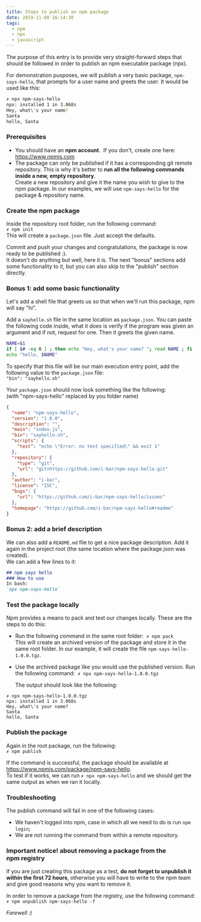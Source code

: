 ```yaml
---
title: Steps to publish an npm package
date: 2019-11-08 16:14:30
tags:
  - npm
  - npx
  - javascript
---
```


The purpose of this entry is to provide very straight-forward steps that should be followed in order to publish an npm executable package (npx).

For demonstration pusposes, we will publish a very basic package, `npm-says-hello`, that prompts for a user name and greets the user. It would be used like this:

```bash
✗ npx npm-says-hello
npx: installed 1 in 3.068s
Hey, what\'s your name?
Santa
hello, Santa
```

### Prerequisites

- You should have an **npm account**.  
  If you don't, create one here: https://www.npmjs.com
- The package can only be published if it has a corresponding git remote repository. This is why it's better to **run all the following commands inside a new, empty repository**.  
  Create a new repository and give it the name you wish to give to the npm package. In our examples, we will use `npm-says-hello` for the package & repository name.

### Create the npm package

Inside the repository root folder, run the following command:  
`✗ npm init`  
This will create a `package.json` file. Just accept the defaults.

Commit and push your changes and congratulations, the package is now ready to be published :).  
It doesn't do anything but well, here it is. The next "bonus" sections add some functionality to it, but you can also skip to the "publish" section directly.

### Bonus 1: add some basic functionality

Let's add a shell file that greets us so that when we'll run this package, npm will say "hi".

Add a `sayhello.sh` file in the same location as `package.json`. You can paste the following code inside, what it does is verify if the program was given an argument and if not, request for one. Then it greets the given name.

``` bash
NAME=$1
if [ $# -eq 0 ] ; then echo "Hey, what's your name? "; read NAME ; fi
echo "hello, $NAME"
```

To specify that this file will be our main execution entry point, add the following value to the `package.json` file:  
`"bin": "sayhello.sh"`

Your `package.json` should now look something like the following:  
(with "npm-says-hello" replaced by you folder name)

``` json
{
  "name": "npm-says-hello",
  "version": "1.0.0",
  "description": "",
  "main": "index.js",
  "bin": "sayhello.sh",
  "scripts": {
    "test": "echo \"Error: no test specified\" && exit 1"
  },
  "repository": {
    "type": "git",
    "url": "git+https://github.com/i-bar/npm-says-hello.git"
  },
  "author": "i-bar",
  "license": "ISC",
  "bugs": {
    "url": "https://github.com/i-bar/npm-says-hello/issues"
  },
  "homepage": "https://github.com/i-bar/npm-says-hello#readme"
}
```

### Bonus 2: add a brief description

We can also add a `README.md` file to get a nice package description. Add it again in the project root (the same location where the package.json was created).  
We can add a few lines to it:

```markdown
## npm says hello
### How to use
In bash:
`npx npm-says-hello`
```

### Test the package locally

Npm provides a means to pack and test our changes locally. These are the steps to do this:

- Run the following command in the same root folder:  
  `✗ npm pack`  
  This will create an archived version of the package and store it in the same root folder. In our example, it will create the file `npm-says-hello-1.0.0.tgz`.
- Use the archived package like you would use the published version. Run the following command: 
  `✗ npx npm-says-hello-1.0.0.tgz`
  
  The output should look like the following:

```shell
✗ npx npm-says-hello-1.0.0.tgz
npx: installed 1 in 3.068s
Hey, what\'s your name?
Santa
hello, Santa
```

### Publish the package

Again in the root package, run the following:  
`✗ npm publish`

If the command is successful, the package should be available at https://www.npmjs.com/package/npm-says-hello.  
To test if it works, we can run `✗ npx npm-says-hello` and we should get the same output as when we ran it locally.

### Troubleshooting

The publish command will fail in one of the following cases:

- We haven't logged into npm, case in which all we need to do is run `npm login`;
- We are not running the command from within a remote repository.

### Important notice! about removing a package from the npm registry
If you are just creating this package as a test, **do not forget to unpublish it within the first 72 hours**, otherwise you will have to write to the npm team and give good reasons why you want to remove it.

In order to remove a package from the registry, use the following command:  
`✗ npm unpublish npm-says-hello -f`


*Farewell :)*